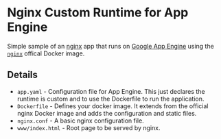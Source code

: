 # Nginx Custom Runtime for App Engine

Simple sample of an [nginx](http://nginx.org/) app that runs on [Google App Engine](https://cloud.google.com/appengine) using the [`nginx`](https://hub.docker.com/_/nginx/) offical Docker image.

## Details

+ `app.yaml` - Configuration file for App Engine. This just declares the runtime is custom and to use the Dockerfile to run the application.
+ `Dockerfile` - Defines your docker image. It extends from the official nginx Docker image and adds the configuration and static files.
+ `nginx.conf` - A basic nginx configuration file.
+ `www/index.html` - Root page to be served by nginx.

